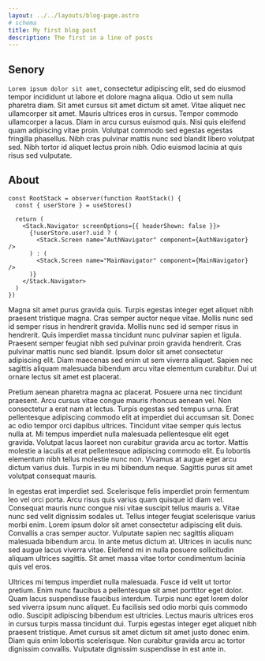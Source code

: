```yaml
---
layout: ../../layouts/blog-page.astro
# schema
title: My first blog post
description: The first in a line of posts
---
```


## Senory

`Lorem ipsum dolor sit amet`, consectetur adipiscing elit, sed do eiusmod tempor incididunt ut labore et dolore magna aliqua. Odio ut sem nulla pharetra diam. Sit amet cursus sit amet dictum sit amet. Vitae aliquet nec ullamcorper sit amet. Mauris ultrices eros in cursus. Tempor commodo ullamcorper a lacus. Diam in arcu cursus euismod quis. Nisi quis eleifend quam adipiscing vitae proin. Volutpat commodo sed egestas egestas fringilla phasellus. Nibh cras pulvinar mattis nunc sed blandit libero volutpat sed. Nibh tortor id aliquet lectus proin nibh. Odio euismod lacinia at quis risus sed vulputate.

## About

```tsx
const RootStack = observer(function RootStack() {
  const { userStore } = useStores()

  return (
    <Stack.Navigator screenOptions={{ headerShown: false }}>
      {!userStore.user?.uid ? (
        <Stack.Screen name="AuthNavigator" component={AuthNavigator} />
      ) : (
        <Stack.Screen name="MainNavigator" component={MainNavigator} />
      )}
    </Stack.Navigator>
  )
})
```

Magna sit amet purus gravida quis. Turpis egestas integer eget aliquet nibh praesent tristique magna. Cras semper auctor neque vitae. Mollis nunc sed id semper risus in hendrerit gravida. Mollis nunc sed id semper risus in hendrerit. Quis imperdiet massa tincidunt nunc pulvinar sapien et ligula. Praesent semper feugiat nibh sed pulvinar proin gravida hendrerit. Cras pulvinar mattis nunc sed blandit. Ipsum dolor sit amet consectetur adipiscing elit. Diam maecenas sed enim ut sem viverra aliquet. Sapien nec sagittis aliquam malesuada bibendum arcu vitae elementum curabitur. Dui ut ornare lectus sit amet est placerat.

Pretium aenean pharetra magna ac placerat. Posuere urna nec tincidunt praesent. Arcu cursus vitae congue mauris rhoncus aenean vel. Non consectetur a erat nam at lectus. Turpis egestas sed tempus urna. Erat pellentesque adipiscing commodo elit at imperdiet dui accumsan sit. Donec ac odio tempor orci dapibus ultrices. Tincidunt vitae semper quis lectus nulla at. Mi tempus imperdiet nulla malesuada pellentesque elit eget gravida. Volutpat lacus laoreet non curabitur gravida arcu ac tortor. Mattis molestie a iaculis at erat pellentesque adipiscing commodo elit. Eu lobortis elementum nibh tellus molestie nunc non. Vivamus at augue eget arcu dictum varius duis. Turpis in eu mi bibendum neque. Sagittis purus sit amet volutpat consequat mauris.

In egestas erat imperdiet sed. Scelerisque felis imperdiet proin fermentum leo vel orci porta. Arcu risus quis varius quam quisque id diam vel. Consequat mauris nunc congue nisi vitae suscipit tellus mauris a. Vitae nunc sed velit dignissim sodales ut. Tellus integer feugiat scelerisque varius morbi enim. Lorem ipsum dolor sit amet consectetur adipiscing elit duis. Convallis a cras semper auctor. Vulputate sapien nec sagittis aliquam malesuada bibendum arcu. In ante metus dictum at. Ultrices in iaculis nunc sed augue lacus viverra vitae. Eleifend mi in nulla posuere sollicitudin aliquam ultrices sagittis. Sit amet massa vitae tortor condimentum lacinia quis vel eros.

Ultrices mi tempus imperdiet nulla malesuada. Fusce id velit ut tortor pretium. Enim nunc faucibus a pellentesque sit amet porttitor eget dolor. Quam lacus suspendisse faucibus interdum. Turpis nunc eget lorem dolor sed viverra ipsum nunc aliquet. Eu facilisis sed odio morbi quis commodo odio. Suscipit adipiscing bibendum est ultricies. Lectus mauris ultrices eros in cursus turpis massa tincidunt dui. Turpis egestas integer eget aliquet nibh praesent tristique. Amet cursus sit amet dictum sit amet justo donec enim. Diam quis enim lobortis scelerisque. Non curabitur gravida arcu ac tortor dignissim convallis. Vulputate dignissim suspendisse in est ante in.